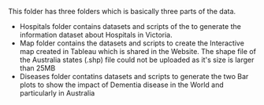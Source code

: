 This folder has three folders which is basically three parts of the data.

* Hospitals folder contains datasets and scripts of the to generate the information dataset about Hospitals in Victoria.
* Map folder contains the datasets and scripts to create the Interactive map created in Tableau which is shared in the Website. The shape file of the Australia states (.shp) file could not be uploaded as it's size is larger than 25MB
* Diseases folder contatins datasets and scripts to generate the two Bar plots to show the impact of Dementia disease in the World and particularly in Australia
